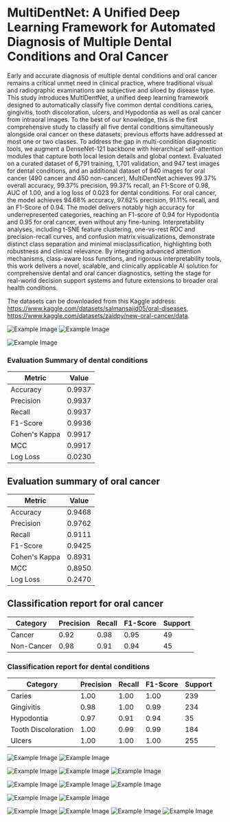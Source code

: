# MultiDentNet: A Unified Deep Learning Framework for Automated Diagnosis of Multiple Dental Conditions and Oral Cancer

Early and accurate diagnosis of multiple dental conditions and oral cancer remains a critical unmet need in clinical practice, where traditional visual and radiographic examinations are subjective and siloed by disease type. This study introduces MultiDentNet, a unified deep learning framework designed to automatically classify five common dental conditions caries, gingivitis, tooth discoloration, ulcers, and Hypodontia as well as oral cancer from intraoral images. To the best of our knowledge, this is the first comprehensive study to classify all five dental conditions simultaneously alongside oral cancer on these datasets; previous efforts have addressed at most one or two classes. To address the gap in multi-condition diagnostic tools, we augment a DenseNet-121 backbone with hierarchical self-attention modules that capture both local lesion details and global context. Evaluated on a curated dataset of 6,791 training, 1,701 validation, and 947 test images for dental conditions, and an additional dataset of 940 images for oral cancer (490 cancer and 450 non-cancer), MultiDentNet achieves 99.37\% overall accuracy, 99.37\% precision, 99.37\% recall, an F1-Score of 0.98, AUC of 1.00, and a log loss of 0.023 for dental conditions. For oral cancer, the model achieves 94.68\% accuracy, 97.62\% precision, 91.11\% recall, and an F1-Score of 0.94. The model delivers notably high accuracy for underrepresented categories, reaching an F1-score of 0.94 for Hypodontia and 0.95 for oral cancer, even without any fine-tuning. Interpretability analyses, including t-SNE feature clustering, one-vs-rest ROC and precision-recall curves, and confusion matrix visualizations, demonstrate distinct class separation and minimal misclassification, highlighting both robustness and clinical relevance. By integrating advanced attention mechanisms, class-aware loss functions, and rigorous interpretability tools, this work delivers a novel, scalable, and clinically applicable AI solution for comprehensive dental and oral cancer diagnostics, setting the stage for real-world decision support systems and future extensions to broader oral health conditions.

The datasets can be downloaded from this Kaggle address: https://www.kaggle.com/datasets/salmansajid05/oral-diseases, https://www.kaggle.com/datasets/zaidpy/new-oral-cancer/data.

![Example Image](ps0.png)
![Example Image](ps1.png)


![Example Image](Arch.png)

### Evaluation Summary  of dental conditions

| Metric          | Value   |
|-----------------|---------|
| Accuracy        | 0.9937  |
| Precision       | 0.9937  |
| Recall          | 0.9937  |
| F1-Score        | 0.9936  |
| Cohen's Kappa   | 0.9917  |
| MCC             | 0.9917  |
| Log Loss        | 0.0230  |



## Evaluation summary of oral cancer

| Metric          | Value   |
|-----------------|---------|
| Accuracy        | 0.9468  |
| Precision       | 0.9762  |
| Recall          | 0.9111  |
| F1-Score        | 0.9425  |
| Cohen's Kappa   | 0.8931  |
| MCC             | 0.8950  |
| Log Loss        | 0.2470  |


## Classification report for oral cancer

| **Category**   | **Precision** | **Recall** | **F1-Score** | **Support** |
|---------------|--------------|-----------|-------------|------------|
| Cancer        | 0.92         | 0.98      | 0.95        | 49         |
| Non-Cancer    | 0.98         | 0.91      | 0.94        | 45         |

### Classification report for dental conditions

| Category              | Precision | Recall | F1-Score | Support |
|-----------------------|-----------|--------|----------|---------|
| Caries                | 1.00      | 1.00   | 1.00     | 239     |
| Gingivitis            | 0.98      | 1.00   | 0.99     | 234     |
| Hypodontia            | 0.97      | 0.91   | 0.94     | 35      |
| Tooth Discoloration   | 1.00      | 0.99   | 0.99     | 184     |
| Ulcers                | 1.00      | 1.00   | 1.00     | 255     |


![Example Image](dental3.png)
![Example Image](output11.png)

![Example Image](Misclassified.png)
![Example Image](Confusion.png)
![Example Image](Confusion1.png)


![Example Image](LC.png)
![Example Image](LC1.png)
![Example Image](LC2.png)

![Example Image](Precision-Recall.png)
![Example Image](Precision-Recall1.png)

![Example Image](ROC.png)
![Example Image](ROC22.png)
![Example Image](tsne.png)
![Example Image](tsne1.png)


